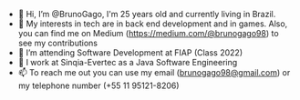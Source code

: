 - 👋 Hi, I’m @BrunoGago, I'm 25 years old and currently living in Brazil.
- 👀 My interests in tech are in back end development and in games. Also, you can find me on Medium (https://medium.com/@brunogago98) to see my contributions
- 🌱 I’m attending Software Development at FIAP (Class 2022)
- 💞️ I work at Sinqia-Evertec as a Java Software Engineering
- 📫 To reach me out you can use my email (brunogago98@gmail.com) or my telephone number (+55 11 95121-8206)

<!---
BrunoGago/BrunoGago is a ✨ special ✨ repository because its `README.md` (this file) appears on your GitHub profile.
You can click the Preview link to take a look at your changes.
--->

